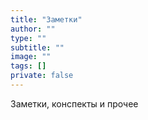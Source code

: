 ```yaml
---
title: "Заметки"
author: ""
type: ""
subtitle: ""
image: ""
tags: []
private: false
---
```

Заметки, конспекты и прочее
